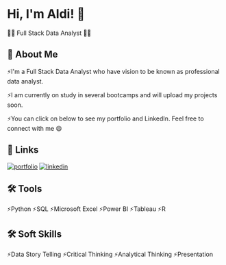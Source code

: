 
# Hi, I'm Aldi! 👋
👩‍💻 Full Stack Data Analyst 👩‍💻

## 🚀 About Me
⚡️I'm a Full Stack Data Analyst who have vision to be known as professional data analyst.  

⚡️I am currently on study in several bootcamps and will upload my projects soon.

⚡️You can click on below to see my portfolio and LinkedIn. Feel free to connect with me 😄


## 🔗 Links
[![portfolio](https://img.shields.io/badge/my_portfolio-000?style=for-the-badge&logo=ko-fi&logoColor=white)](https://github.com/Aldivibriani)
[![linkedin](https://img.shields.io/badge/linkedin-0A66C2?style=for-the-badge&logo=linkedin&logoColor=white)](https://www.linkedin.com/in/aldi-vibriani/)



## 🛠 Tools
⚡️Python
⚡️SQL
⚡️Microsoft Excel
⚡️Power BI
⚡️Tableau
⚡️R

## 🛠 Soft Skills
⚡️Data Story Telling
⚡️Critical Thinking
⚡️Analytical Thinking
⚡️Presentation

